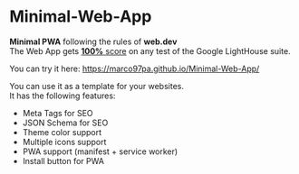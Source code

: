 # Minimal-Web-App
**Minimal PWA** following the rules of **web.dev**  
The Web App gets [**100%** score](https://lighthouse-dot-webdotdevsite.appspot.com//lh/html?url=https%3A%2F%2Fmarco97pa.github.io%2FMinimal-Web-App%2F) on any test of the Google LightHouse suite.

You can try it here: https://marco97pa.github.io/Minimal-Web-App/

You can use it as a template for your websites.  
It has the following features:
- Meta Tags for SEO
- JSON Schema for SEO
- Theme color support
- Multiple icons support
- PWA support (manifest + service worker)
- Install button for PWA
